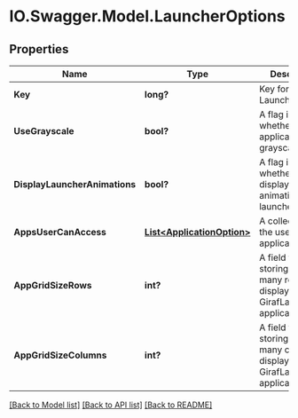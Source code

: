 # IO.Swagger.Model.LauncherOptions
## Properties

Name | Type | Description | Notes
------------ | ------------- | ------------- | -------------
**Key** | **long?** | Key for LauncherOptions | [optional] 
**UseGrayscale** | **bool?** | A flag indicating whether to run applications in grayscale or not. | [optional] 
**DisplayLauncherAnimations** | **bool?** | A flag indicating whether to display animations in the launcher or not. | [optional] 
**AppsUserCanAccess** | [**List&lt;ApplicationOption&gt;**](ApplicationOption.md) | A collection of all the user&#39;s applications. | [optional] 
**AppGridSizeRows** | **int?** | A field for storing how many rows to display in the GirafLauncher application. | [optional] 
**AppGridSizeColumns** | **int?** | A field for storing how many columns to display in the GirafLauncher application. | [optional] 

[[Back to Model list]](../README.md#documentation-for-models) [[Back to API list]](../README.md#documentation-for-api-endpoints) [[Back to README]](../README.md)

